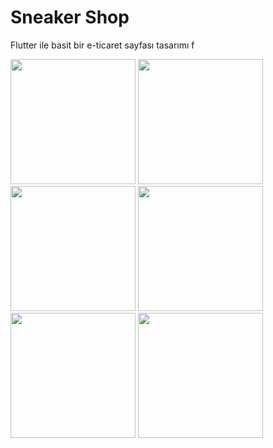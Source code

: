 # Sneaker Shop
Flutter ile basit bir e-ticaret sayfası tasarımı 
f

<img  src="https://github.com/Zelihaars/sneaker_shop_fronted/blob/main/project_screen_images/pages1.jpeg" width="200">

<img  src="https://github.com/Zelihaars/sneaker_shop_fronted/blob/main/project_screen_images/pages2.jpeg" width="200"> 

<img  src="https://github.com/Zelihaars/sneaker_shop_fronted/blob/main/project_screen_images/pages3.jpeg" width="200">

<img  src="https://github.com/Zelihaars/sneaker_shop_fronted/blob/main/project_screen_images/pages4.jpeg" width="200"> 

<img  src="https://github.com/Zelihaars/sneaker_shop_fronted/blob/main/project_screen_images/pages5.jpeg" width="200">

<img  src="https://github.com/Zelihaars/sneaker_shop_fronted/blob/main/project_screen_images/pages6.jpeg" width="200"> 

